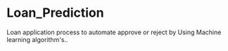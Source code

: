 # Loan_Prediction
Loan application process to automate approve or reject by Using Machine learning algorithm's..
